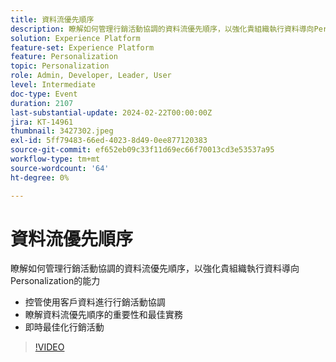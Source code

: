 ```yaml
---
title: 資料流優先順序
description: 瞭解如何管理行銷活動協調的資料流優先順序，以強化貴組織執行資料導向Personalization的能力。
solution: Experience Platform
feature-set: Experience Platform
feature: Personalization
topic: Personalization
role: Admin, Developer, Leader, User
level: Intermediate
doc-type: Event
duration: 2107
last-substantial-update: 2024-02-22T00:00:00Z
jira: KT-14961
thumbnail: 3427302.jpeg
exl-id: 5ff79483-66ed-4023-8d49-0ee877120383
source-git-commit: ef652eb09c33f11d69ec66f70013cd3e53537a95
workflow-type: tm+mt
source-wordcount: '64'
ht-degree: 0%

---
```


# 資料流優先順序

瞭解如何管理行銷活動協調的資料流優先順序，以強化貴組織執行資料導向Personalization的能力

- 控管使用客戶資料進行行銷活動協調
- 瞭解資料流優先順序的重要性和最佳實務
- 即時最佳化行銷活動

>[!VIDEO](https://video.tv.adobe.com/v/3456816/?learn=on&captions=chi_hant)
